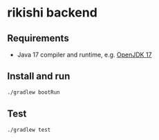# rikishi backend

## Requirements

* Java 17 compiler and runtime, e.g. [OpenJDK 17](https://openjdk.org/projects/jdk/17/)

## Install and run

```bash
./gradlew bootRun
```

## Test

```bash
./gradlew test
```
